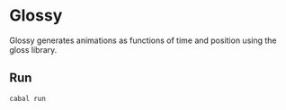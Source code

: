 # Glossy

Glossy generates animations as functions of time and position using the gloss library.

## Run

`cabal run`

